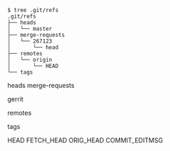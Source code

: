 
```
$ tree .git/refs
.git/refs
├── heads
│   └── master
├── merge-requests
│   └── 267123
│       └── head
├── remotes
│   └── origin
│       └── HEAD
└── tags
```


heads
merge-requests

gerrit

remotes

tags

HEAD
FETCH_HEAD
ORIG_HEAD
COMMIT_EDITMSG